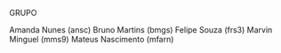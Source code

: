 GRUPO

Amanda Nunes (ansc)
Bruno Martins (bmgs)
Felipe Souza (frs3)
Marvin Minguel (mms9)
Mateus Nascimento (mfarn)